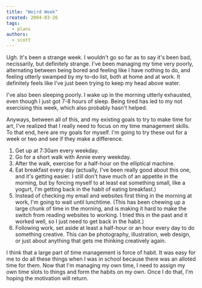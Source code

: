 ```yaml
---
title: "Weird Week"
created: 2004-03-26
tags:
  - plans
authors:
  - scott
---
```


Ugh. It's been a strange week. I wouldn't go so far as to say it's been bad, necissarily, but definitely strange. I've been managing my time very poorly, alternating between being bored and feeling like I have nothing to do, and feeling utterly swamped by my to-do list, both at home and at work. It definitely feels like I've just been trying to keep my head above water.

I've also been sleeping poorly. I wake up in the morning utterly exhausted, even though I just got 7-8 hours of sleep. Being tired has led to my not exercising this week, which also probably hasn't helped.

Anyways, between all of this, and my existing goals to try to make time for art, I've realized that I really need to focus on my time management skills. To that end, here are my goals for myself. I'm going to try these out for a week or two and see if they make a difference.

1. Get up at 7:30am every weekday.
2. Go for a short walk with Annie every weekday.
3. After the walk, exercise for a half-hour on the elliptical machine.
4. Eat breakfast every day (actually, I've been really good about this one, and it's getting easier. I still don't have much of an appetite in the morning, but by forcing myself to at least eat something small, like a yogurt, I'm getting back in the habit of eating breakfast.)
5. Instead of checking my email and websites first thing in the morning at work, I'm going to wait until lunchtime. (This has been chewing up a large chunk of time in the morning, and is making it hard to make the switch from reading websites to working. I tried this in the past and it worked well, so I just need to get back in the habit.)
6. Following work, set aside at least a half-hour or an hour every day to do something creative. This can be photography, illustration, web design, or just about anything that gets me thinking creatively again.

I think that a large part of time management is force of habit. It was easy for me to do all these things when I was in school because there was an alloted time for them. Now that I'm managing my own time, I need to assign my own time slots to things and form the habits on my own. Once I do that, I'm hoping the motivation will return.
